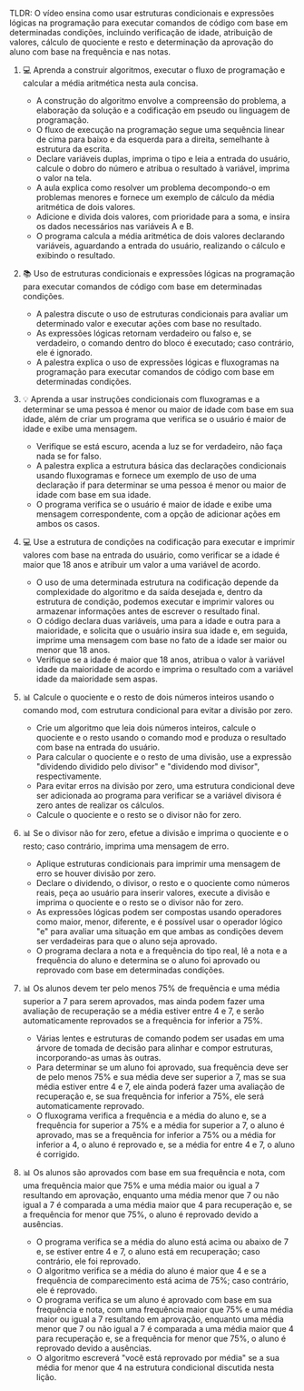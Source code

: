 TLDR: O vídeo ensina como usar estruturas condicionais e expressões lógicas na programação para executar comandos de código com base em determinadas condições, incluindo verificação de idade, atribuição de valores, cálculo de quociente e resto e determinação da aprovação do aluno com base na frequência e nas notas.

1. 💻 Aprenda a construir algoritmos, executar o fluxo de programação e calcular a média aritmética nesta aula concisa.
    * A construção do algoritmo envolve a compreensão do problema, a elaboração da solução e a codificação em pseudo ou linguagem de programação.
    * O fluxo de execução na programação segue uma sequência linear de cima para baixo e da esquerda para a direita, semelhante à estrutura da escrita.
    * Declare variáveis duplas, imprima o tipo e leia a entrada do usuário, calcule o dobro do número e atribua o resultado à variável, imprima o valor na tela.
    * A aula explica como resolver um problema decompondo-o em problemas menores e fornece um exemplo de cálculo da média aritmética de dois valores.
    * Adicione e divida dois valores, com prioridade para a soma, e insira os dados necessários nas variáveis A e B.
    * O programa calcula a média aritmética de dois valores declarando variáveis, aguardando a entrada do usuário, realizando o cálculo e exibindo o resultado.

2. 📚 Uso de estruturas condicionais e expressões lógicas na programação para executar comandos de código com base em determinadas condições.
    * A palestra discute o uso de estruturas condicionais para avaliar um determinado valor e executar ações com base no resultado.
    * As expressões lógicas retornam verdadeiro ou falso e, se verdadeiro, o comando dentro do bloco é executado; caso contrário, ele é ignorado.
    * A palestra explica o uso de expressões lógicas e fluxogramas na programação para executar comandos de código com base em determinadas condições.

3. 💡 Aprenda a usar instruções condicionais com fluxogramas e a determinar se uma pessoa é menor ou maior de idade com base em sua idade, além de criar um programa que verifica se o usuário é maior de idade e exibe uma mensagem.
    * Verifique se está escuro, acenda a luz se for verdadeiro, não faça nada se for falso.
    * A palestra explica a estrutura básica das declarações condicionais usando fluxogramas e fornece um exemplo de uso de uma declaração if para determinar se uma pessoa é menor ou maior de idade com base em sua idade.
    * O programa verifica se o usuário é maior de idade e exibe uma mensagem correspondente, com a opção de adicionar ações em ambos os casos.

4. 💻 Use a estrutura de condições na codificação para executar e imprimir valores com base na entrada do usuário, como verificar se a idade é maior que 18 anos e atribuir um valor a uma variável de acordo.
    * O uso de uma determinada estrutura na codificação depende da complexidade do algoritmo e da saída desejada e, dentro da estrutura de condição, podemos executar e imprimir valores ou armazenar informações antes de escrever o resultado final.
    * O código declara duas variáveis, uma para a idade e outra para a maioridade, e solicita que o usuário insira sua idade e, em seguida, imprime uma mensagem com base no fato de a idade ser maior ou menor que 18 anos.
    * Verifique se a idade é maior que 18 anos, atribua o valor à variável idade da maioridade de acordo e imprima o resultado com a variável idade da maioridade sem aspas.

5. 📊 Calcule o quociente e o resto de dois números inteiros usando o comando mod, com estrutura condicional para evitar a divisão por zero.
    * Crie um algoritmo que leia dois números inteiros, calcule o quociente e o resto usando o comando mod e produza o resultado com base na entrada do usuário.
    * Para calcular o quociente e o resto de uma divisão, use a expressão "dividendo dividido pelo divisor" e "dividendo mod divisor", respectivamente.
    * Para evitar erros na divisão por zero, uma estrutura condicional deve ser adicionada ao programa para verificar se a variável divisora é zero antes de realizar os cálculos.
    * Calcule o quociente e o resto se o divisor não for zero.

6. 📊 Se o divisor não for zero, efetue a divisão e imprima o quociente e o resto; caso contrário, imprima uma mensagem de erro.
    * Aplique estruturas condicionais para imprimir uma mensagem de erro se houver divisão por zero.
    * Declare o dividendo, o divisor, o resto e o quociente como números reais, peça ao usuário para inserir valores, execute a divisão e imprima o quociente e o resto se o divisor não for zero.
    * As expressões lógicas podem ser compostas usando operadores como maior, menor, diferente, e é possível usar o operador lógico "e" para avaliar uma situação em que ambas as condições devem ser verdadeiras para que o aluno seja aprovado.
    * O programa declara a nota e a frequência do tipo real, lê a nota e a frequência do aluno e determina se o aluno foi aprovado ou reprovado com base em determinadas condições.

7. 📊 Os alunos devem ter pelo menos 75% de frequência e uma média superior a 7 para serem aprovados, mas ainda podem fazer uma avaliação de recuperação se a média estiver entre 4 e 7, e serão automaticamente reprovados se a frequência for inferior a 75%.
    * Várias lentes e estruturas de comando podem ser usadas em uma árvore de tomada de decisão para alinhar e compor estruturas, incorporando-as umas às outras.
    * Para determinar se um aluno foi aprovado, sua frequência deve ser de pelo menos 75% e sua média deve ser superior a 7, mas se sua média estiver entre 4 e 7, ele ainda poderá fazer uma avaliação de recuperação e, se sua frequência for inferior a 75%, ele será automaticamente reprovado.
    * O fluxograma verifica a frequência e a média do aluno e, se a frequência for superior a 75% e a média for superior a 7, o aluno é aprovado, mas se a frequência for inferior a 75% ou a média for inferior a 4, o aluno é reprovado e, se a média for entre 4 e 7, o aluno é corrigido.

8. 📊 Os alunos são aprovados com base em sua frequência e nota, com uma frequência maior que 75% e uma média maior ou igual a 7 resultando em aprovação, enquanto uma média menor que 7 ou não igual a 7 é comparada a uma média maior que 4 para recuperação e, se a frequência for menor que 75%, o aluno é reprovado devido a ausências.
    * O programa verifica se a média do aluno está acima ou abaixo de 7 e, se estiver entre 4 e 7, o aluno está em recuperação; caso contrário, ele foi reprovado.
    * O algoritmo verifica se a média do aluno é maior que 4 e se a frequência de comparecimento está acima de 75%; caso contrário, ele é reprovado.
    * O programa verifica se um aluno é aprovado com base em sua frequência e nota, com uma frequência maior que 75% e uma média maior ou igual a 7 resultando em aprovação, enquanto uma média menor que 7 ou não igual a 7 é comparada a uma média maior que 4 para recuperação e, se a frequência for menor que 75%, o aluno é reprovado devido a ausências.
    * O algoritmo escreverá "você está reprovado por média" se a sua média for menor que 4 na estrutura condicional discutida nesta lição.

